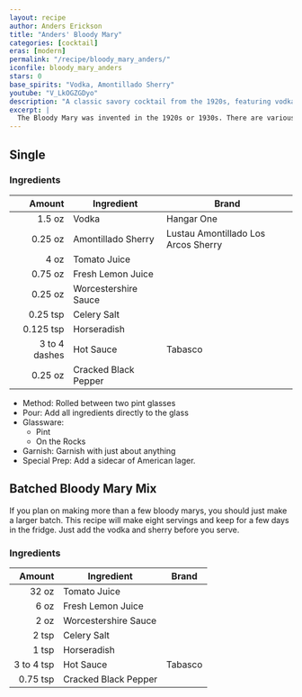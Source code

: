 ```yaml
---
layout: recipe
author: Anders Erickson
title: "Anders' Bloody Mary"
categories: [cocktail]
eras: [modern]
permalink: "/recipe/bloody_mary_anders/"
iconfile: bloody_mary_anders
stars: 0
base_spirits: "Vodka, Amontillado Sherry"
youtube: "V_LkOGZGDyo"
description: "A classic savory cocktail from the 1920s, featuring vodka and tomato juice with a complex blend of spices."
excerpt: |
  The Bloody Mary was invented in the 1920s or 1930s. There are various theories as to the origin of the drink and its name. It has many variants, most notably the Red Snapper, Bloody Maria (made with tequila blanco), and the Virgin Mary.
---
```


<div class="subrecipe" markdown="1">

## Single

### Ingredients

|        Amount | Ingredient           | Brand                               |
| ------------: | -------------------- | ----------------------------------- |
|        1.5 oz | Vodka                | Hangar One                          |
|       0.25 oz | Amontillado Sherry   | Lustau Amontillado Los Arcos Sherry |
|          4 oz | Tomato Juice         |
|       0.75 oz | Fresh Lemon Juice    |
|       0.25 oz | Worcestershire Sauce |
|      0.25 tsp | Celery Salt          |
|     0.125 tsp | Horseradish          |
| 3 to 4 dashes | Hot Sauce            | Tabasco                             |
|       0.25 oz | Cracked Black Pepper |

- Method: Rolled between two pint glasses
- Pour: Add all ingredients directly to the glass
- Glassware:
  - Pint
  - On the Rocks
- Garnish: Garnish with just about anything
- Special Prep: Add a sidecar of American lager.

</div>

<div class="subrecipe" markdown="1">

## Batched Bloody Mary Mix

If you plan on making more than a few bloody marys, you should just make a larger batch.  This recipe will make eight servings and keep for a few days in the fridge.  Just add the vodka and sherry before you serve.

### Ingredients

|     Amount | Ingredient           | Brand   |
| ---------: | -------------------- | ------- |
|      32 oz | Tomato Juice         |
|       6 oz | Fresh Lemon Juice    |
|       2 oz | Worcestershire Sauce |
|      2 tsp | Celery Salt          |
|      1 tsp | Horseradish          |
| 3 to 4 tsp | Hot Sauce            | Tabasco |
|   0.75 tsp | Cracked Black Pepper |

</div>
